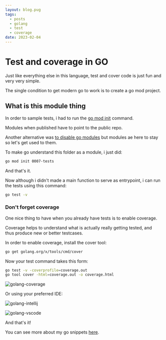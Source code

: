 ```yaml
---
layout: blog.pug
tags: 
  - posts
  - golang
  - test
  - coverage
date: 2023-02-04
---
```

# Test and coverage in GO

Just like everything else in this language, test and cover code is just fun and
very very simple.

The single condition to get modern go to work is to create a go mod project.

## What is this module thing

In order to sample tests, i had to run the
[go mod init](https://go.dev/ref/mod#go-mod-init) command.

Modules when published have to point to the public repo.

Another alternative was
[to disable go modules](https://github.com/google/oss-fuzz/issues/2878) but
modules ae here to stay so let's get used to them.

To make go understand this folder as a module, i just did:

```bash
go mod init 0007-tests
```

And that's it.

Now although i didn't made a main function to serve as entrypoint, i can run the
tests using this command:

```bash
go test -v
```

### Don't forget coverage

One nice thing to have when you already have tests is to enable coverage.

Coverage helps to understand what is actually really getting tested, and thus
produce new or better testcases.

In order to enable coverage, install the cover tool:

```bash
go get golang.org/x/tools/cmd/cover
```

Now your test command takes this form:

```bash
go test -v -coverprofile=coverage.out
go tool cover -html=coverage.out -o coverage.html
```

![golang-coverage](/post-pics/0040-test-and-coverage-with-golang/golang-coverage.png)

Or using your preferred IDE:

![golang-intellij](/post-pics/0040-test-and-coverage-with-golang/golang-intellij.png)

![golang-vscode](/post-pics/0040-test-and-coverage-with-golang/golang-vscode.png)

And that's it!

You can see more about my go snippets
[here](https://github.com/sombriks/my-golang-handbook).
